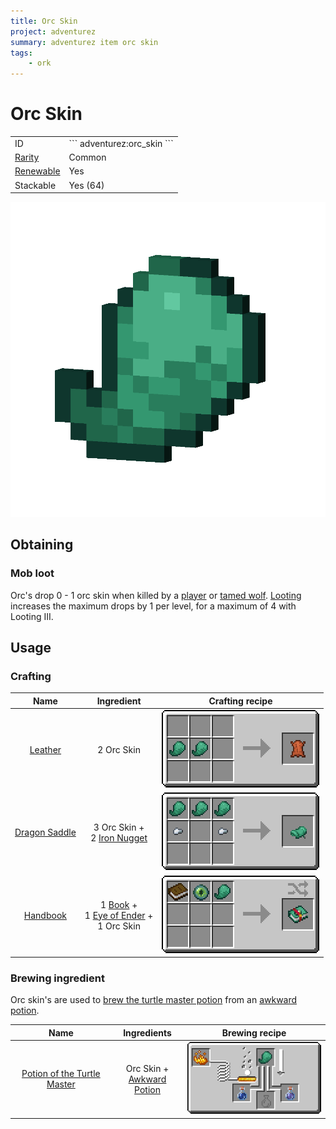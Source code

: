 ```yaml
---
title: Orc Skin
project: adventurez
summary: adventurez item orc skin
tags:
    - ork
---
```

# Orc Skin
<div class="combi">
<div class="divthing">
<table class="tablething">
    <tbody>
        <tr>
            <td class="first-column">ID</td>
            <td class="second-column">
            ```
            adventurez:orc_skin
            ```
            </td>
        </tr>
        <tr id="linear-top">
            <td class="first-column"><a href="https://minecraft.fandom.com/wiki/Rarity" target="_blank">Rarity</a></td>
            <td class="second-column">Common</td>
        </tr>
        <tr id="linear-top">
            <td class="first-column"><a href="https://minecraft.fandom.com/wiki/Renewable_resource" target="_blank">Renewable</a></td>
            <td class="second-column">Yes</td>
        </tr>
        <tr id="linear-top">
            <td class="first-column">Stackable</td>
            <td class="second-column">Yes (64)</td>
        </tr>
    </tbody>
</table>
</div>
<div class="div-img-center">
<img src="../../../../assets/adventurez/items/orc_skin.png" loading="lazy" />
</div>
</div>

## Obtaining
### Mob loot
Orc's drop 0 - 1 orc skin when killed by a <a href="https://minecraft.fandom.com/wiki/Player" target="_blank">player</a> or <a href="https://minecraft.fandom.com/wiki/Wolf" target="_blank">tamed wolf</a>. <a href="https://minecraft.fandom.com/wiki/Looting" target="_blank">Looting</a> increases the maximum drops by 1 per level, for a maximum of 4 with Looting III.

## Usage
### Crafting

| Name | Ingredient | Crafting recipe |
| :---: | :---: | :---: |
| <a href="https://minecraft.fandom.com/wiki/Leather" target="_blank">Leather</a> | 2 Orc Skin | ![](../../../../assets/adventurez/recipes/crafting/orc_leather.png) |
| <a href="../Dragon_Saddle/">Dragon Saddle</a> | 3 Orc Skin +<br>2 <a href="https://minecraft.fandom.com/wiki/Iron_Nugget" target="_blank">Iron Nugget</a> | ![](../../../../assets/adventurez/recipes/crafting/dragon_saddle.png) |
| <a href="../Handbook/">Handbook</a> | 1 <a href="https://minecraft.fandom.com/wiki/Book" target="_blank">Book</a> +<br>1 <a href="https://minecraft.fandom.com/wiki/Eye_of_Ender" target="_blank">Eye of Ender</a> +<br>1 Orc Skin | ![](../../../../assets/adventurez/recipes/crafting/handbook.png) |

### Brewing ingredient
Orc skin's are used to <a href="https://minecraft.fandom.com/wiki/Potion#:~:text=Description-,Potion%20of%20the%20Turtle%20Master,-0%3A20" target="_blank">brew the turtle master potion</a> from an <a href="https://minecraft.fandom.com/wiki/Potion#:~:text=Potions%20of%20Weakness-,Awkward%20Potion,-The%20base%20for" target="_blank">awkward potion</a>.

| Name | Ingredients | Brewing recipe |
| :---: | :---: | :---: |
| <a href="https://minecraft.fandom.com/wiki/Potion#:~:text=Description-,Potion%20of%20the%20Turtle%20Master,-0%3A20" target="_blank">Potion of the Turtle Master</a> | Orc Skin +<br><a href="https://minecraft.fandom.com/wiki/Potion#:~:text=Potions%20of%20Weakness-,Awkward%20Potion,-The%20base%20for" target="_blank">Awkward Potion</a> | ![](../../../../assets/adventurez/recipes/brewing/adventurez_orc_skin_minecraft_awkward_minecraft_turtle_master.png) |